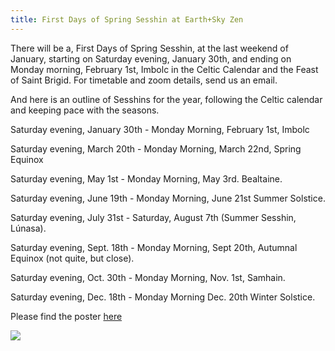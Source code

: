 ```yaml
---
title: First Days of Spring Sesshin at Earth+Sky Zen
---
```


There will be a, First Days of Spring Sesshin, at the last weekend of January, starting on Saturday evening, January 30th, and ending on Monday morning, February 1st, Imbolc in the Celtic Calendar and the Feast of Saint Brigid. For timetable and zoom details, send us an email.

And here is an outline of Sesshins for the year, following the Celtic calendar and keeping pace with the seasons. 

Saturday evening, January 30th - Monday Morning, February 1st, Imbolc

Saturday evening, March 20th - Monday Morning, March 22nd, Spring Equinox

Saturday evening, May 1st - Monday Morning, May 3rd. Bealtaine.

Saturday evening, June 19th - Monday Morning, June 21st Summer Solstice.

Saturday evening, July 31st  - Saturday, August 7th (Summer Sesshin, Lúnasa).

Saturday evening, Sept. 18th - Monday Morning, Sept 20th, Autumnal Equinox (not quite, but close).

Saturday evening, Oct. 30th - Monday Morning, Nov. 1st, Samhain.

Saturday evening, Dec. 18th - Monday Morning Dec. 20th Winter Solstice.

Please find the poster [here](/uploads/BRIGID_1a.pdf)

![ ](/uploads/BRIGID_1a.jpg)

